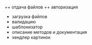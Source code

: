 ++ отдача файлов
++ авторизация

- загрузка файлов
- валидацию
- шаблонизатор
- описание методов и документация
- хендлер картинок
